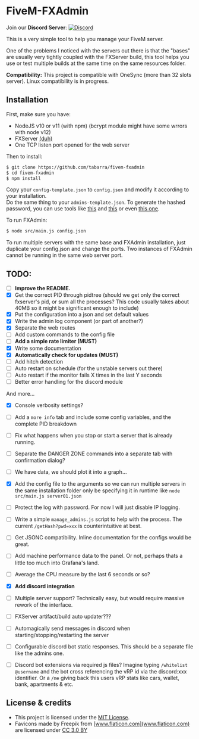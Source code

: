 # FiveM-FXAdmin
Join our **Discord Server**: [![Discord](https://discordapp.com/api/guilds/577993482761928734/widget.png?style=shield)](https://discord.gg/f3TsfvD)

This is a very simple tool to help you manage your FiveM server.  

One of the problems I noticed with the servers out there is that the "bases" are usually very tightly coupled with the FXServer build, this tool helps you use or test multiple builds at the same time on the same resources folder.  

**Compatibility:** This project is compatible with OneSync (more than 32 slots server). Linux compatibility is in progress.


## Installation
First, make sure you have:
- NodeJS v10 or v11 (with npm) (bcrypt module might have some wrrors with node v12)
- FXServer [(duh)](https://runtime.fivem.net/artifacts/fivem/)
- One TCP listen port opened for the web server

Then to install:
```bash
$ git clone https://github.com/tabarra/fivem-fxadmin
$ cd fivem-fxadmin
$ npm install
```
Copy your `config-template.json` to `config.json` and modify it according to your installation.  
Do the same thing to your `admins-template.json`. To generate the hashed password, you can use tools like [this](https://www.browserling.com/tools/bcrypt) and [this](https://bcrypt-generator.com) or even [this one](https://passwordhashing.com/BCrypt).  
  
To run FXAdmin:
```bash
$ node src/main.js config.json
```

To run multiple servers with the same base and FXAdmin installation, just duplicate your config.json and change the ports. Two instances of FXAdmin cannot be running in the same web server port.


## TODO:
- [ ] **Improve the README.**
- [x] Get the correct PID through pidtree (should we get only the correct fxserver's pid, or sum all the processes? This code usually takes about 40MB so it might be significant enough to include)
- [x] Put the configuration into a json and set default values
- [x] Write the admin log component (or part of another?)
- [x] Separate the web routes
- [ ] Add custom commands to the config file
- [ ] **Add a simple rate limiter (MUST)**
- [x] Write some documentation
- [x] **Automatically check for updates (MUST)**
- [ ] Add hitch detection
- [ ] Auto restart on schedule (for the unstable servers out there)
- [ ] Auto restart if the monitor fails X times in the last Y seconds 
- [ ] Better error handling for the discord module

And more...
- [x] Console verbosity settings?
- [ ] Add a `more info` tab and include some config variables, and the complete PID breakdown
- [ ] Fix what happens when you stop or start a server that is already running.
- [ ] Separate the DANGER ZONE commands into a separate tab with confirmation dialog?
- [ ] We have data, we should plot it into a graph...
- [x] Add the config file to the arguments so we can run multiple servers in the same installation folder only be specifying it in runtime like `node src/main.js server01.json`
- [ ] Protect the log with password. For now I will just disable IP logging.
- [ ] Write a simple `manage_admins.js` script to help with the process. The current `/getHash?pwd=xxx` is counterintuitive at best.
- [ ] Get JSONC compatibility. Inline documentation for the configs would be great.
- [ ] Add machine performance data to the panel. Or not, perhaps thats a little too much into Grafana's land.
- [ ] Average the CPU measure by the last 6 seconds or so?
- [x] **Add discord integration**
- [ ] Multiple server support? Technically easy, but would require massive rework of the interface.
- [ ] FXServer artifact/build auto updater???
- [ ] Automagically send messages in discord when starting/stopping/restarting the server
- [ ] Configurable discord bot static responses. This should be a separate file like the admins one.
- [ ] Discord bot extensions via required js files? Imagine typing `/whitelist @username` and the bot cross referencing the vRP id via the discord:xxx identifier. Or a `/me` giving back this users vRP stats like cars, wallet, bank, apartments & etc.


## License & credits
- This project is licensed under the [MIT License](https://github.com/tabarra/fivem-fxadmin/blob/master/LICENSE).
- Favicons made by Freepik from [www.flaticon.com](www.flaticon.com) are licensed under [CC 3.0 BY](http://creativecommons.org/licenses/by/3.0/)
